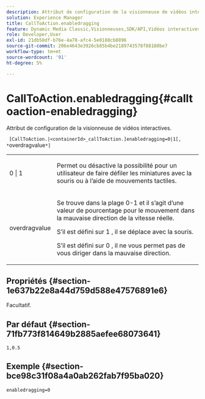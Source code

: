 ```yaml
---
description: Attribut de configuration de la visionneuse de vidéos interactives.
solution: Experience Manager
title: CallToAction.enabledragging
feature: Dynamic Media Classic,Visionneuses,SDK/API,Vidéos interactives
role: Developer,User
exl-id: 21db58df-b76e-4a78-afc4-5e0188cb8896
source-git-commit: 206e4643e3926cb85b4be2189743578f88180be7
workflow-type: tm+mt
source-wordcount: '91'
ht-degree: 5%

---
```


# CallToAction.enabledragging{#calltoaction-enabledragging}

Attribut de configuration de la visionneuse de vidéos interactives.

` [CallToAction.|<containerId>_callToAction.]enabledragging=0|1[, *`overdragvalue`*]`

<table id="table_441553CD34C94A58A9D7CBF772DEDDB6"> 
 <tbody> 
  <tr> 
   <td colname="col1"> <p> <span class="codeph"> 0 | 1 </span> </p> </td> 
   <td colname="col2"> <p> Permet ou désactive la possibilité pour un utilisateur de faire défiler les miniatures avec la souris ou à l’aide de mouvements tactiles. </p> </td> 
  </tr> 
  <tr> 
   <td colname="col1"> <p> <span class="codeph"> <span class="varname"> overdragvalue  </span> </span> </p> </td> 
   <td colname="col2"> <p> Se trouve dans la plage <span class="codeph"> 0-1 </span> et il s’agit d’une valeur de pourcentage pour le mouvement dans la mauvaise direction de la vitesse réelle. </p> <p>S’il est défini sur <span class="codeph"> 1 </span>, il se déplace avec la souris. </p> <p>S’il est défini sur <span class="codeph"> 0 </span>, il ne vous permet pas de vous diriger dans la mauvaise direction. </p> </td> 
  </tr> 
 </tbody> 
</table>

## Propriétés {#section-1e637b22e8a44d759d588e47576891e6}

Facultatif.

## Par défaut {#section-71fb773f814649b2885aefee68073641}

`1,0.5`

## Exemple {#section-bce98c31f08a4a0ab262fab7f95ba020}

```
enabledragging=0
```
